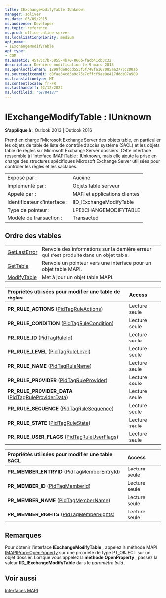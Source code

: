 ```yaml
---
title: IExchangeModifyTable IUnknown
manager: soliver
ms.date: 03/09/2015
ms.audience: Developer
ms.topic: reference
ms.prod: office-online-server
ms.localizationpriority: medium
api_name:
- IExchangeModifyTable
api_type:
- COM
ms.assetid: 45a73c7b-5855-4b70-866b-facb41cb3c32
description: Dernière modification le 9 mars 2015
ms.openlocfilehash: 1299fde8ccd553f6f748fa167085aa277cc200ab
ms.sourcegitcommit: c0fae34cd3a9c75a7cffcf9ae8e417ddde07a989
ms.translationtype: MT
ms.contentlocale: fr-FR
ms.lasthandoff: 02/12/2022
ms.locfileid: "62784187"
---
```

# <a name="iexchangemodifytable--iunknown"></a>IExchangeModifyTable : IUnknown

  
  
**S’applique à** : Outlook 2013 | Outlook 2016 
  
Prend en charge l’Microsoft Exchange Server des objets table, en particulier les objets de table de liste de contrôle d’accès système (SACL) et les objets table de règles sur Microsoft Exchange Server dossiers. Cette interface ressemble à l’interface [IMAPITable : IUnknown](imapitableiunknown.md), mais elle ajoute la prise en charge des structures spécifiques Microsoft Exchange Server utilisées pour contrôler les règles et les saclabes. 
  
|||
|:-----|:-----|
|Exposé par :  <br/> |Aucune  <br/> |
|Implémenté par :  <br/> |Objets table serveur  <br/> |
|Appelé par :  <br/> |MAPI et applications clientes  <br/> |
|Identificateur d’interface :  <br/> |IID_IExchangeModifyTable  <br/> |
|Type de pointeur :  <br/> |LPEXCHANGEMODIFYTABLE  <br/> |
|Modèle de transaction :  <br/> |Transacted  <br/> |
   
## <a name="vtable-order"></a>Ordre des vtables

|||
|:-----|:-----|
|[GetLastError](iexchangemodifytable-getlasterror.md) <br/> |Renvoie des informations sur la dernière erreur qui s’est produite dans un objet table. |
|[GetTable](iexchangemodifytable-gettable.md) <br/> |Renvoie un pointeur vers une interface pour un objet table MAPI. |
|[ModifyTable](iexchangemodifytable-modifytable.md) <br/> |Met à jour un objet table MAPI. |
   
|**Propriétés utilisées pour modifier une table de règles**|**Access**|
|:-----|:-----|
|**PR_RULE_ACTIONS** ([PidTagRuleActions](pidtagruleactions-canonical-property.md))  <br/> |Lecture seule  <br/> |
|**PR_RULE_CONDITION** ([PidTagRuleCondition](pidtagrulecondition-canonical-property.md))  <br/> |Lecture seule  <br/> |
|**PR_RULE_ID** ([PidTagRuleId](pidtagruleid-canonical-property.md))  <br/> |Lecture seule  <br/> |
|**PR_RULE_LEVEL** ([PidTagRuleLevel](pidtagrulelevel-canonical-property.md))  <br/> |Lecture seule  <br/> |
|**PR_RULE_NAME** ([PidTagRuleName](pidtagrulename-canonical-property.md))  <br/> |Lecture seule  <br/> |
|**PR_RULE_PROVIDER** ([PidTagRuleProvider](pidtagruleprovider-canonical-property.md))  <br/> |Lecture seule  <br/> |
|**PR_RULE_PROVIDER_DATA** ([PidTagRuleProviderData](pidtagruleproviderdata-canonical-property.md))  <br/> |Lecture seule  <br/> |
|**PR_RULE_SEQUENCE** ([PidTagRuleSequence](pidtagrulesequence-canonical-property.md))  <br/> |Lecture seule  <br/> |
|**PR_RULE_STATE** ([PidTagRuleState](pidtagrulestate-canonical-property.md))  <br/> |Lecture seule  <br/> |
|**PR_RULE_USER_FLAGS** ([PidTagRuleUserFlags](pidtagruleuserflags-canonical-property.md))  <br/> |Lecture seule  <br/> |
   
|**Propriétés utilisées pour modifier une table SACL**|**Access**|
|:-----|:-----|
|**PR_MEMBER_ENTRYID** ([PidTagMemberEntryId](pidtagmemberentryid-canonical-property.md))  <br/> |Lecture seule  <br/> |
|**PR_MEMBER_ID** ([PidTagMemberId](pidtagmemberid-canonical-property.md))  <br/> |Lecture seule  <br/> |
|**PR_MEMBER_NAME** ([PidTagMemberName](pidtagmembername-canonical-property.md))  <br/> |Lecture seule  <br/> |
|**PR_MEMBER_RIGHTS** ([PidTagMemberRights](pidtagmemberrights-canonical-property.md))  <br/> |Lecture seule  <br/> |
   
## <a name="remarks"></a>Remarques

Pour obtenir l’interface **IExchangeModifyTable** , appelez la méthode MAPI [IMAPIProp::OpenProperty](imapiprop-openproperty.md) sur une propriété de type PT_OBJECT sur un objet dossier. Lorsque vous appelez **la méthode OpenProperty** , passez la valeur **IID_IExchangeModifyTable** dans le _paramètre lpiid_ . 
  
## <a name="see-also"></a>Voir aussi



[Interfaces MAPI](mapi-interfaces.md)

